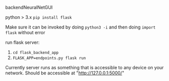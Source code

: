backendNeuralNetGUI

python > 3.x
`pip install flask`

Make sure it can be invoked by doing `python3 -i` and then doing `import flask` without error

run flask server:
1. `cd flask_backend_app`
2. `FLASK_APP=endpoints.py flask run`


Currently server runs as something that is accessible to any device on your network. Should be accessible at "http://127.0.0.1:5000/"

